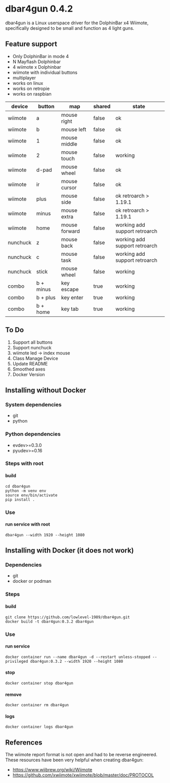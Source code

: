 # dbar4gun 0.4.2

dbar4gun is a Linux userspace driver for the DolphinBar x4 Wiimote, specifically designed to be small and function as 4 light guns.

## Feature support
- Only DolphinBar in mode 4
- N Mayflash Dolphinbar
- 4 wiimote x Dolphinbar
- wiimote with individual buttons
- multiplayer
- works on linux
- works on retropie
- works on raspbian

| device    | button    | map           | shared | state                              |
|-----------|-----------|---------------|--------|------------------------------------|
| wiimote   | a         | mouse right   | false  | ok                                 |
| wiimote   | b         | mouse left    | false  | ok                                 |
| wiimote   | 1         | mouse middle  | false  | ok                                 |
| wiimote   | 2         | mouse touch   | false  | working                                 |
| wiimote   | d-pad     | mouse wheel   | false  | ok                                 |
| wiimote   | ir        | mouse cursor  | false  | ok                                 |
| wiimote   | plus      | mouse side    | false  | ok  retroarch > 1.19.1             |
| wiimote   | minus     | mouse extra   | false  | ok  retroarch > 1.19.1             |
| wiimote   | home      | mouse forward | false  | working add support retroarch      |
| nunchuck  | z         | mouse back    | false  | working add support retroarch      |
| nunchuck  | c         | mouse task    | false  | working add support retroarch      |
| nunchuck  | stick     | mouse wheel   | false  | working                            |
| combo     | b + minus | key escape    | true   | working                            |
| combo     | b + plus  | key enter     | true   | working                            |
| combo     | b + home  | key tab       | true   | working                            |

## To Do
1. Support all buttons
2. Support nunchuck
3. wiimote led -> index mouse
4. Class Manage Device
5. Update README
6. Smoothed axes
7. Docker Version

## Installing without Docker
### System dependencies
- git
- python
### Python dependencies
- evdev>=0.3.0
- pyudev>=0.16

### Steps with root
#### build
~~~
cd dbar4gun
python -m venv env
source env/bin/activate
pip install .
~~~

### Use
#### run service with root
~~~
dbar4gun --width 1920 --height 1080
~~~

## Installing with Docker (it does not work)
### Dependencies
- git
- docker or podman

### Steps
#### build
~~~
git clone https://github.com/lowlevel-1989/dbar4gun.git
docker build -t dbar4gun:0.3.2 dbar4gun
~~~

### Use
#### run service
~~~
docker container run --name dbar4gun -d --restart unless-stopped --privileged dbar4gun:0.3.2 --width 1920 --height 1080
~~~
#### stop
~~~
docker container stop dbar4gun
~~~
#### remove
~~~
docker container rm dbar4gun
~~~
#### logs
~~~
docker container logs dbar4gun
~~~

## References

The wiimote report format is not open and had to be reverse engineered. These resources have been very helpful when creating dbar4gun:

- <https://www.wiibrew.org/wiki/Wiimote>
- <https://github.com/xwiimote/xwiimote/blob/master/doc/PROTOCOL>
